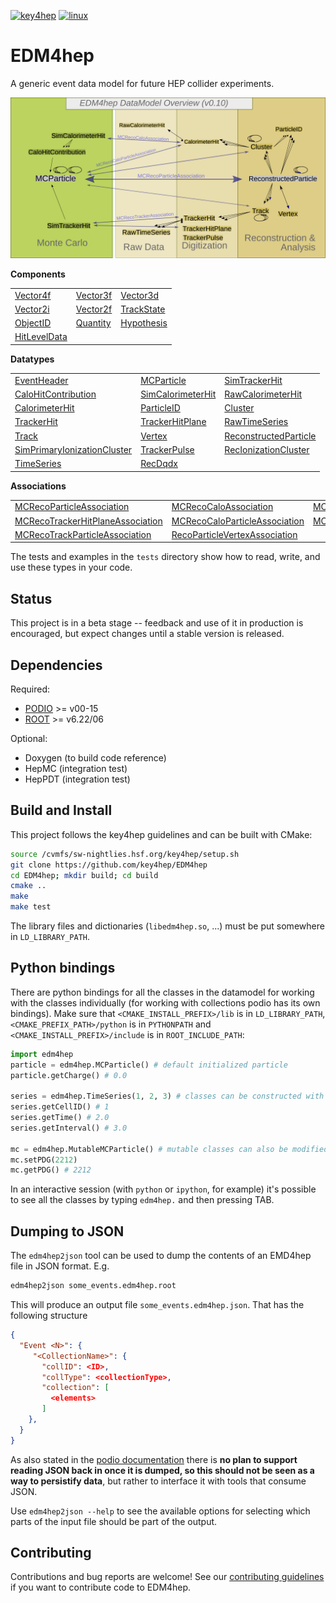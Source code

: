
[![key4hep](https://github.com/key4hep/EDM4hep/workflows/key4hep_linux/badge.svg)](https://github.com/key4hep/EDM4hep/actions/workflows/key4hep_linux.yml)
[![linux](https://github.com/key4hep/EDM4hep/actions/workflows/lcg_linux_with_podio.yml/badge.svg)](https://github.com/key4hep/EDM4hep/actions/workflows/lcg_linux_with_podio.yml)
# EDM4hep


A generic event data model for future HEP collider experiments.

![](doc/edm4hep_diagram.svg)

**Components**

| | | |
|-|-|-|
| [Vector4f](https://github.com/key4hep/EDM4hep/blob/main/edm4hep.yaml#L9)       | [Vector3f](https://github.com/key4hep/EDM4hep/blob/main/edm4hep.yaml#L26)  | [Vector3d](https://github.com/key4hep/EDM4hep/blob/main/edm4hep.yaml#L41)    |
| [Vector2i](https://github.com/key4hep/EDM4hep/blob/main/edm4hep.yaml#L60)      | [Vector2f](https://github.com/key4hep/EDM4hep/blob/main/edm4hep.yaml#L74)  | [TrackState](https://github.com/key4hep/EDM4hep/blob/main/edm4hep.yaml#L88)  |
| [ObjectID](https://github.com/key4hep/EDM4hep/blob/main/edm4hep.yaml#L111)     | [Quantity](https://github.com/key4hep/EDM4hep/blob/main/edm4hep.yaml#L123) | [Hypothesis](https://github.com/key4hep/EDM4hep/blob/main/edm4hep.yaml#L131) |
| [HitLevelData](https://github.com/key4hep/EDM4hep/blob/main/edm4hep.yaml#L138) | | |


**Datatypes**

| | | |
|-|-|-|
| [EventHeader](https://github.com/key4hep/EDM4hep/blob/main/edm4hep.yaml#L148)         | [MCParticle](https://github.com/key4hep/EDM4hep/blob/main/edm4hep.yaml#L160)        | [SimTrackerHit](https://github.com/key4hep/EDM4hep/blob/main/edm4hep.yaml#L229)         |
| [CaloHitContribution](https://github.com/key4hep/EDM4hep/blob/main/edm4hep.yaml#L271) | [SimCalorimeterHit](https://github.com/key4hep/EDM4hep/blob/main/edm4hep.yaml#L283) | [RawCalorimeterHit](https://github.com/key4hep/EDM4hep/blob/main/edm4hep.yaml#L295)     |
| [CalorimeterHit](https://github.com/key4hep/EDM4hep/blob/main/edm4hep.yaml#L304)      | [ParticleID](https://github.com/key4hep/EDM4hep/blob/main/edm4hep.yaml#L316)        | [Cluster](https://github.com/key4hep/EDM4hep/blob/main/edm4hep.yaml#L329)               |
| [TrackerHit](https://github.com/key4hep/EDM4hep/blob/main/edm4hep.yaml#L350)          | [TrackerHitPlane](https://github.com/key4hep/EDM4hep/blob/main/edm4hep.yaml#L367)   | [RawTimeSeries](https://github.com/key4hep/EDM4hep/blob/main/edm4hep.yaml#L388)                |
| [Track](https://github.com/key4hep/EDM4hep/blob/main/edm4hep.yaml#L401)               | [Vertex](https://github.com/key4hep/EDM4hep/blob/main/edm4hep.yaml#L420)            | [ReconstructedParticle](https://github.com/key4hep/EDM4hep/blob/main/edm4hep.yaml#L437) |
| [SimPrimaryIonizationCluster](https://github.com/key4hep/EDM4hep/blob/main/edm4hep.yaml#L541) | [TrackerPulse](https://github.com/key4hep/EDM4hep/blob/main/edm4hep.yaml#L575) | [RecIonizationCluster](https://github.com/key4hep/EDM4hep/blob/main/edm4hep.yaml#L588) |
| [TimeSeries](https://github.com/key4hep/EDM4hep/blob/main/edm4hep.yaml#L599) | [RecDqdx](https://github.com/key4hep/EDM4hep/blob/main/edm4hep.yaml#L611) |                                                                                          |

**Associations**

| | | |
|-|-|-|
| [MCRecoParticleAssociation](https://github.com/key4hep/EDM4hep/blob/main/edm4hep.yaml#L467)        | [MCRecoCaloAssociation](https://github.com/key4hep/EDM4hep/blob/main/edm4hep.yaml#L476)         | [MCRecoTrackerAssociation](https://github.com/key4hep/EDM4hep/blob/main/edm4hep.yaml#L485)         |
| [MCRecoTrackerHitPlaneAssociation](https://github.com/key4hep/EDM4hep/blob/main/edm4hep.yaml#L494) | [MCRecoCaloParticleAssociation](https://github.com/key4hep/EDM4hep/blob/main/edm4hep.yaml#L503) | [MCRecoClusterParticleAssociation](https://github.com/key4hep/EDM4hep/blob/main/edm4hep.yaml#L512) |
| [MCRecoTrackParticleAssociation](https://github.com/key4hep/EDM4hep/blob/main/edm4hep.yaml#L521)   | [RecoParticleVertexAssociation](https://github.com/key4hep/EDM4hep/blob/main/edm4hep.yaml#L530) |                                                                                                      |

The tests and examples in the `tests` directory show how to read, write, and use these types in your code.


## Status

This project is in a beta stage -- feedback and use of it in production is encouraged, but expect changes until a stable version is released.

## Dependencies

Required:

* [PODIO](https://github.com/AIDASoft/podio) >= v00-15
* [ROOT](https://github.com/root-project/root) >= v6.22/06

Optional:

* Doxygen (to build code reference)
* HepMC (integration test)
* HepPDT (integration test)

## Build and Install

This project follows the key4hep guidelines and can be built with CMake:

```sh
source /cvmfs/sw-nightlies.hsf.org/key4hep/setup.sh
git clone https://github.com/key4hep/EDM4hep
cd EDM4hep; mkdir build; cd build
cmake ..
make
make test
```

The library files and dictionaries (`libedm4hep.so`, ...) must be put somewhere in `LD_LIBRARY_PATH`.

## Python bindings
There are python bindings for all the classes in the datamodel for working with
the classes individually (for working with collections podio has its own
bindings). Make sure that `<CMAKE_INSTALL_PREFIX>/lib` is in `LD_LIBRARY_PATH`,
`<CMAKE_PREFIX_PATH>/python` is in `PYTHONPATH` and `<CMAKE_INSTALL_PREFIX>/include` is in `ROOT_INCLUDE_PATH`:
```python
import edm4hep
particle = edm4hep.MCParticle() # default initialized particle
particle.getCharge() # 0.0

series = edm4hep.TimeSeries(1, 2, 3) # classes can be constructed with non-default parameters
series.getCellID() # 1
series.getTime() # 2.0
series.getInterval() # 3.0

mc = edm4hep.MutableMCParticle() # mutable classes can also be modified
mc.setPDG(2212)
mc.getPDG() # 2212
```

In an interactive session (with `python` or `ipython`, for example) it's
possible to see all the classes by typing `edm4hep.` and then pressing TAB.

## Dumping to JSON
The `edm4hep2json` tool can be used to dump the contents of an EMD4hep file in
JSON format. E.g.

```bash
edm4hep2json some_events.edm4hep.root
```

This will produce an output file `some_events.edm4hep.json`. That has the following structure
```json
{
  "Event <N>": {
     "<CollectionName>": {
       "collID": <ID>,
       "collType": <collectionType>,
       "collection": [
         <elements>
       ]
    },
  }
}
```

As also stated in the [podio
documentation](https://github.com/AIDASoft/podio/blob/master/doc/advanced_topics.md#dumping-json)
there is **no plan to support reading JSON back in once it is dumped, so this
should not be seen as a way to persistify data**, but rather to interface it
with tools that consume JSON.

Use `edm4hep2json --help` to see the available options for selecting which parts
of the input file should be part of the output.

## Contributing

Contributions and bug reports are welcome! See our [contributing guidelines](doc/contributing.md) if you want to contribute code to EDM4hep.
